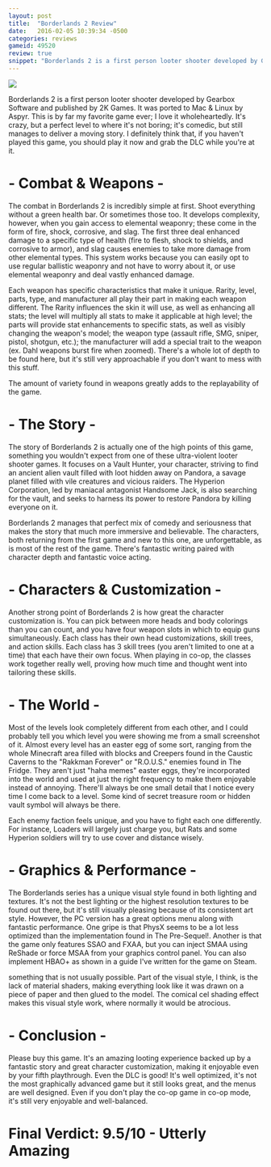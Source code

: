 ```yaml
---
layout: post
title:  "Borderlands 2 Review"
date:   2016-02-05 10:39:34 -0500
categories: reviews
gameid: 49520
review: true
snippet: "Borderlands 2 is a first person looter shooter developed by Gearbox Software and published by 2K Games. It was ported to Mac & Linux by Aspyr. This is by far my favorite game ever; I love it wholeheartedly. It's crazy, but a perfect level to where it's not boring; it's comedic, but still manages to deliver a moving story. I definitely think that, if you haven't played this game, you should play it now and grab the DLC while you're at it."
---
```


<img id="review-content-header" src="{{ site.github.url }}/reviews/images/boxart/borderlands-2/cover1.jpg">

Borderlands 2 is a first person looter shooter developed by Gearbox Software and published by 2K Games. It was ported to Mac & Linux by Aspyr. This is by far my favorite game ever; I love it wholeheartedly. It's crazy, but a perfect level to where it's not boring; it's comedic, but still manages to deliver a moving story. I definitely think that, if you haven't played this game, you should play it now and grab the DLC while you're at it.

# - Combat & Weapons -

The combat in Borderlands 2 is incredibly simple at first. Shoot everything without a green health bar. Or sometimes those too. It develops complexity, however, when you gain access to elemental weaponry; these come in the form of fire, shock, corrosive, and slag. The first three deal enhanced damage to a specific type of health (fire to flesh, shock to shields, and corrosive to armor), and slag causes enemies to take more damage from other elemental types. This system works because you can easily opt to use regular ballistic weaponry and not have to worry about it, or use elemental weaponry and deal vastly enhanced damage.

Each weapon has specific characteristics that make it unique. Rarity, level, parts, type, and manufacturer all play their part in making each weapon different. The Rarity influences the skin it will use, as well as enhancing all stats; the level will multiply all stats to make it applicable at high level; the parts will provide stat enhancements to specific stats, as well as visibly changing the weapon's model; the weapon type (assault rifle, SMG, sniper, pistol, shotgun, etc.); the manufacturer will add a special trait to the weapon (ex. Dahl weapons burst fire when zoomed). There's a whole lot of depth to be found here, but it's still very approachable if you don't want to mess with this stuff.

The amount of variety found in weapons greatly adds to the replayability of the game.

# - The Story -

The story of Borderlands 2 is actually one of the high points of this game, something you wouldn't expect from one of these ultra-violent looter shooter games. It focuses on a Vault Hunter, your character, striving to find an ancient alien vault filled with loot hidden away on Pandora, a savage planet filled with vile creatures and vicious raiders. The Hyperion Corporation, led by maniacal antagonist Handsome Jack, is also searching for the vault, and seeks to harness its power to restore Pandora by killing everyone on it.

Borderlands 2 manages that perfect mix of comedy and seriousness that makes the story that much more immersive and believable. The characters, both returning from the first game and new to this one, are unforgettable, as is most of the rest of the game. There's fantastic writing paired with character depth and fantastic voice acting.

# - Characters & Customization -

Another strong point of Borderlands 2 is how great the character customization is. You can pick between more heads and body colorings than you can count, and you have four weapon slots in which to equip guns simultaneously. Each class has their own head customizations, skill trees, and action skills. Each class has 3 skill trees (you aren't limited to one at a time) that each have their own focus. When playing in co-op, the classes work together really well, proving how much time and thought went into tailoring these skills.

# - The World -

Most of the levels look completely different from each other, and I could probably tell you which level you were showing me from a small screenshot of it. Almost every level has an easter egg of some sort, ranging from the whole Minecraft area filled with blocks and Creepers found in the Caustic Caverns to the "Rakkman Forever" or "R.O.U.S." enemies found in The Fridge. They aren't just "haha memes" easter eggs, they're incorporated into the world and used at just the right frequency to make them enjoyable instead of annoying. There'll always be one small detail that I notice every time I come back to a level. Some kind of secret treasure room or hidden vault symbol will always be there.

Each enemy faction feels unique, and you have to fight each one differently. For instance, Loaders will largely just charge you, but Rats and some Hyperion soldiers will try to use cover and distance wisely.

# - Graphics & Performance -

The Borderlands series has a unique visual style found in both lighting and textures. It's not the best lighting or the highest resolution textures to be found out there, but it's still visually pleasing because of its consistent art style. However, the PC version has a great options menu along with fantastic performance. One gripe is that PhysX seems to be a lot less optimized than the implementation found in The Pre-Sequel!. Another is that the game only features SSAO and FXAA, but you can inject SMAA using ReShade or force MSAA from your graphics control panel. You can also implement HBAO+ as shown in a guide I've written for the game on Steam.

something that is not usually possible. Part of the visual style, I think, is the lack of material shaders, making everything look like it was drawn on a piece of paper and then glued to the model. The comical cel shading effect makes this visual style work, where normally it would be atrocious.

# - Conclusion -

Please buy this game. It's an amazing looting experience backed up by a fantastic story and great character customization, making it enjoyable even by your fifth playthrough. Even the DLC is good! It's well optimized, it's not the most graphically advanced game but it still looks great, and the menus are well designed. Even if you don't play the co-op game in co-op mode, it's still very enjoyable and well-balanced.

# Final Verdict: 9.5/10 - Utterly Amazing
